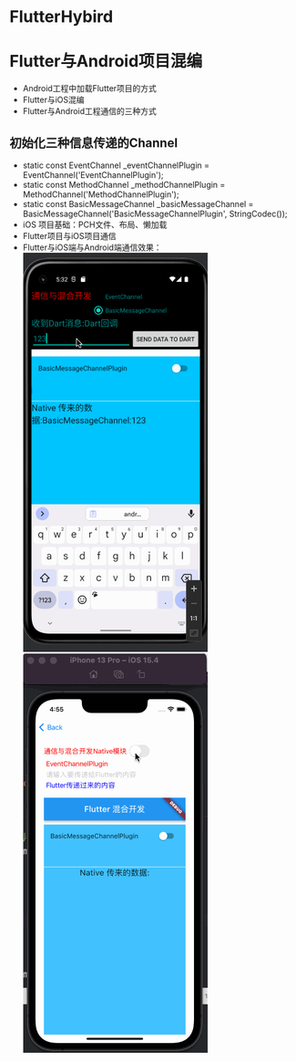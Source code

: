 # FlutterHybird

# Flutter与Android项目混编
- Android工程中加载Flutter项目的方式
- Flutter与iOS混编
- Flutter与Android工程通信的三种方式 
## 初始化三种信息传递的Channel
-   static const EventChannel _eventChannelPlugin =
      EventChannel('EventChannelPlugin');
-   static const MethodChannel _methodChannelPlugin =
      MethodChannel('MethodChannelPlugin');
-   static const BasicMessageChannel _basicMessageChannel =
      BasicMessageChannel('BasicMessageChannelPlugin', StringCodec()); 
- iOS 项目基础：PCH文件、布局、懒加载
- Flutter项目与iOS项目通信
- Flutter与iOS端与Android端通信效果：
![image](https://github.com/jiayuanfa/FlutterHybird/blob/main/flutterAndAndroid.gif)
![image](https://github.com/jiayuanfa/FlutterHybird/blob/main/flutterAndiOS.gif)
